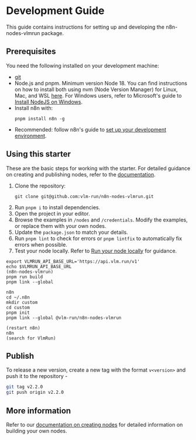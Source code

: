 # Development Guide

This guide contains instructions for setting up and developing the n8n-nodes-vlmrun package.

## Prerequisites

You need the following installed on your development machine:

- [git](https://git-scm.com/downloads)
- Node.js and pnpm. Minimum version Node 18. You can find instructions on how to install both using nvm (Node Version Manager) for Linux, Mac, and WSL [here](https://github.com/nvm-sh/nvm). For Windows users, refer to Microsoft's guide to [Install NodeJS on Windows](https://docs.microsoft.com/en-us/windows/dev-environment/javascript/nodejs-on-windows).
- Install n8n with:
  ```
  pnpm install n8n -g
  ```
- Recommended: follow n8n's guide to [set up your development environment](https://docs.n8n.io/integrations/creating-nodes/build/node-development-environment/).

## Using this starter

These are the basic steps for working with the starter. For detailed guidance on creating and publishing nodes, refer to the [documentation](https://docs.n8n.io/integrations/creating-nodes/).

1. Clone the repository:
   ```
   git clone git@github.com:vlm-run/n8n-nodes-vlmrun.git
   ```
2. Run `pnpm i` to install dependencies.
3. Open the project in your editor.
4. Browse the examples in `/nodes` and `/credentials`. Modify the examples, or replace them with your own nodes.
5. Update the `package.json` to match your details.
6. Run `pnpm lint` to check for errors or `pnpm lintfix` to automatically fix errors when possible.
7. Test your node locally. Refer to [Run your node locally](https://docs.n8n.io/integrations/creating-nodes/test/run-node-locally/) for guidance.

```
export VLMRUN_API_BASE_URL='https://api.vlm.run/v1'
echo $VLMRUN_API_BASE_URL
(n8n-nodes-vlmrun)
pnpm run build
pnpm link --global

n8n
cd ~/.n8n
mkdir custom
cd custom
pnpm init
pnpm link --global @vlm-run/n8n-nodes-vlmrun

(restart n8n)
n8n
(search for VlmRun)
```

## Publish

To release a new version, create a new tag with the format `v<version>` and push it to the repository -

```sh
git tag v2.2.0
git push origin v2.2.0
```

## More information

Refer to our [documentation on creating nodes](https://docs.n8n.io/integrations/creating-nodes/) for detailed information on building your own nodes.
